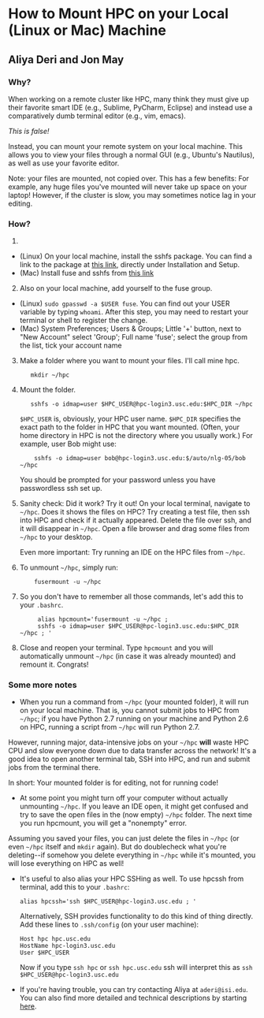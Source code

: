 
How to Mount HPC on your Local (Linux or Mac) Machine
====================

Aliya Deri and Jon May
----------

### Why?

When working on a remote cluster like HPC, many think they must give up their favorite smart IDE (e.g., Sublime, PyCharm, Eclipse) and instead use a comparatively dumb terminal editor (e.g., vim, emacs). 

*This is false!*

Instead, you can mount your remote system on your local machine. This allows you to view your files through a normal GUI (e.g., Ubuntu's Nautilus), as well as use your favorite editor.  

Note: your files are mounted, not copied over. This has a few benefits: For example, any huge files you've mounted will never take up space on your laptop!  However, if the cluster is slow, you may sometimes notice lag in your editing.

### How?


1. 
  * (Linux) On your local machine, install the sshfs package. You can find a link to the package at [this link](https://help.ubuntu.com/community/SSHFS), directly under Installation and Setup. 
  * (Mac) Install fuse and sshfs from [this link](http://osxfuse.github.io/)

2. Also on your local machine, add yourself to the fuse group. 

  * (Linux) `sudo gpasswd -a $USER fuse`. You can find out your USER variable by typing `whoami`. After this step, you may need to restart your terminal or shell to register the change.
  * (Mac) System Preferences; Users & Groups; Little '+' button, next to "New Account" select 'Group'; Full name 'fuse'; select the group from the list, tick your account name
3. Make a folder where you want to mount your files. I'll call mine hpc. 

          mkdir ~/hpc

4. Mount the folder. 

          sshfs -o idmap=user $HPC_USER@hpc-login3.usc.edu:$HPC_DIR ~/hpc

   `$HPC_USER` is, obviously, your HPC user name. `$HPC_DIR` specifies the exact path to the folder in HPC that you want mounted. (Often, your home directory in HPC is not the directory where you usually work.) For example, user Bob might use:

           sshfs -o idmap=user bob@hpc-login3.usc.edu:$/auto/nlg-05/bob ~/hpc

   You should be prompted for your password unless you have passwordless ssh set up.

5. Sanity check: Did it work? Try it out! On your local terminal, navigate to `~/hpc`. Does it shows the files
   on HPC? Try creating a test file, then ssh into HPC and check if it actually appeared. Delete the file over ssh, and it will disappear in
   `~/hpc`. Open a file browser and drag some files from `~/hpc` to your desktop.

   Even more important: Try running an IDE on the HPC files from `~/hpc`.

6. To unmount `~/hpc`, simply run:

           fusermount -u ~/hpc


7. So you don't have to remember all those commands, let's add this to your `.bashrc`. 

            alias hpcmount='fusermount -u ~/hpc ; 
            sshfs -o idmap=user $HPC_USER@hpc-login3.usc.edu:$HPC_DIR ~/hpc ; '


8. Close and reopen your terminal. Type `hpcmount` and you will automatically unmount `~/hpc` (in case it was already mounted) and remount it. Congrats!


### Some more notes


* When you run a command from `~/hpc` (your mounted folder), it will run on your local machine. That is, you cannot submit jobs to HPC from `~/hpc`; if you have Python 2.7 running on your machine and Python 2.6 on HPC, running a script from `~/hpc` will run Python 2.7.

However, running major, data-intensive jobs on your `~/hpc` **will** waste HPC CPU and slow everyone down due to data transfer across the network!  It's a good idea to open another terminal tab, SSH into HPC, and run and submit jobs from the terminal there.

In short: Your mounted folder is for editing, not for running code!

* At some point you might turn off your computer without actually unmounting `~/hpc`. If you leave an IDE open, it might get confused and try to save the open files in the (now empty) `~/hpc` folder. The next time you run hpcmount, you will get a "nonempty" error.

Assuming you saved your files, you can just delete the files in `~/hpc` (or even `~/hpc` itself and `mkdir` again). But do doublecheck what you're deleting--if somehow you delete everything in `~/hpc` while it's mounted, you will lose everything on HPC as well!

* It's useful to also alias your HPC SSHing as well. To use hpcssh from terminal, add this to your `.bashrc`:

      alias hpcssh='ssh $HPC_USER@hpc-login3.usc.edu ; '

  Alternatively, SSH provides functionality to do this kind of thing directly. Add these lines to `.ssh/config` (on your user machine):

      Host hpc hpc.usc.edu
      HostName hpc-login3.usc.edu
      User $HPC_USER

  Now if you type `ssh hpc` or `ssh hpc.usc.edu` ssh will interpret this as `ssh $HPC_USER@hpc-login3.usc.edu`

* If you're having trouble, you can try contacting Aliya at `aderi@isi.edu`. You can also find more detailed and technical descriptions by starting [here](https://help.ubuntu.com/community/SSHFS).

